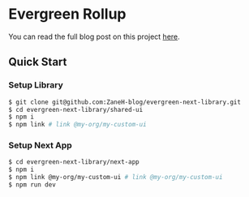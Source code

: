 # Evergreen Rollup

You can read the full blog post on this project
[here](https://zane.pw/blog/evergreen-component-library).

## Quick Start

### Setup Library

```bash
$ git clone git@github.com:ZaneH-blog/evergreen-next-library.git
$ cd evergreen-next-library/shared-ui
$ npm i
$ npm link # link @my-org/my-custom-ui
```

### Setup Next App
    
```bash
$ cd evergreen-next-library/next-app
$ npm i
$ npm link @my-org/my-custom-ui # link @my-org/my-custom-ui
$ npm run dev
```